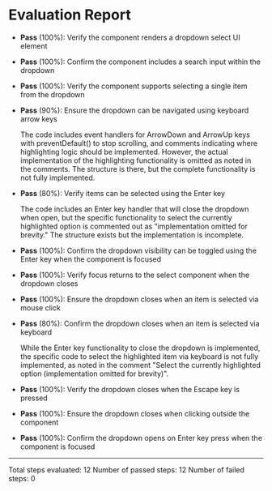 # Evaluation Report

- **Pass** (100%): Verify the component renders a dropdown select UI element
- **Pass** (100%): Confirm the component includes a search input within the dropdown
- **Pass** (100%): Verify the component supports selecting a single item from the dropdown
- **Pass** (90%): Ensure the dropdown can be navigated using keyboard arrow keys
  
  The code includes event handlers for ArrowDown and ArrowUp keys with preventDefault() to stop scrolling, and comments indicating where highlighting logic should be implemented. However, the actual implementation of the highlighting functionality is omitted as noted in the comments. The structure is there, but the complete functionality is not fully implemented.

- **Pass** (80%): Verify items can be selected using the Enter key
  
  The code includes an Enter key handler that will close the dropdown when open, but the specific functionality to select the currently highlighted option is commented out as "implementation omitted for brevity." The structure exists but the implementation is incomplete.

- **Pass** (100%): Confirm the dropdown visibility can be toggled using the Enter key when the component is focused
- **Pass** (100%): Verify focus returns to the select component when the dropdown closes
- **Pass** (100%): Ensure the dropdown closes when an item is selected via mouse click
- **Pass** (80%): Confirm the dropdown closes when an item is selected via keyboard
  
  While the Enter key functionality to close the dropdown is implemented, the specific code to select the highlighted item via keyboard is not fully implemented, as noted in the comment "Select the currently highlighted option (implementation omitted for brevity)".

- **Pass** (100%): Verify the dropdown closes when the Escape key is pressed
- **Pass** (100%): Ensure the dropdown closes when clicking outside the component
- **Pass** (100%): Confirm the dropdown opens on Enter key press when the component is focused

---

Total steps evaluated: 12
Number of passed steps: 12
Number of failed steps: 0